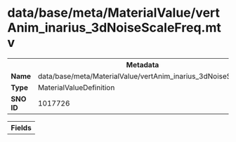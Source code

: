 <h1>data/base/meta/MaterialValue/vertAnim_inarius_3dNoiseScaleFreq.mtv</h1><table><tr><th colspan="100%">Metadata</th></tr><tr><td><b>Name</b></td><td>data/base/meta/MaterialValue/vertAnim_inarius_3dNoiseScaleFreq.mtv</td></tr><tr><td><b>Type</b></td><td>MaterialValueDefinition</td></tr><tr><td><b>SNO ID</b></td><td>1017726</td></tr></table>

<table><tr><th colspan="100%">Fields</th></tr></table>

